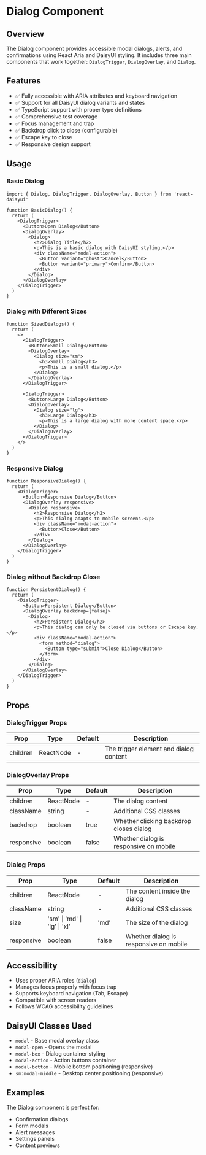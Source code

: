 # Dialog Component

## Overview

The Dialog component provides accessible modal dialogs, alerts, and confirmations using React Aria and DaisyUI styling. It includes three main components that work together: `DialogTrigger`, `DialogOverlay`, and `Dialog`.

## Features

- ✅ Fully accessible with ARIA attributes and keyboard navigation
- ✅ Support for all DaisyUI dialog variants and states
- ✅ TypeScript support with proper type definitions
- ✅ Comprehensive test coverage
- ✅ Focus management and trap
- ✅ Backdrop click to close (configurable)
- ✅ Escape key to close
- ✅ Responsive design support

## Usage

### Basic Dialog

```tsx
import { Dialog, DialogTrigger, DialogOverlay, Button } from 'react-daisyui'

function BasicDialog() {
  return (
    <DialogTrigger>
      <Button>Open Dialog</Button>
      <DialogOverlay>
        <Dialog>
          <h2>Dialog Title</h2>
          <p>This is a basic dialog with DaisyUI styling.</p>
          <div className="modal-action">
            <Button variant="ghost">Cancel</Button>
            <Button variant="primary">Confirm</Button>
          </div>
        </Dialog>
      </DialogOverlay>
    </DialogTrigger>
  )
}
```

### Dialog with Different Sizes

```tsx
function SizedDialogs() {
  return (
    <>
      <DialogTrigger>
        <Button>Small Dialog</Button>
        <DialogOverlay>
          <Dialog size="sm">
            <h3>Small Dialog</h3>
            <p>This is a small dialog.</p>
          </Dialog>
        </DialogOverlay>
      </DialogTrigger>

      <DialogTrigger>
        <Button>Large Dialog</Button>
        <DialogOverlay>
          <Dialog size="lg">
            <h3>Large Dialog</h3>
            <p>This is a large dialog with more content space.</p>
          </Dialog>
        </DialogOverlay>
      </DialogTrigger>
    </>
  )
}
```

### Responsive Dialog

```tsx
function ResponsiveDialog() {
  return (
    <DialogTrigger>
      <Button>Responsive Dialog</Button>
      <DialogOverlay responsive>
        <Dialog responsive>
          <h2>Responsive Dialog</h2>
          <p>This dialog adapts to mobile screens.</p>
          <div className="modal-action">
            <Button>Close</Button>
          </div>
        </Dialog>
      </DialogOverlay>
    </DialogTrigger>
  )
}
```

### Dialog without Backdrop Close

```tsx
function PersistentDialog() {
  return (
    <DialogTrigger>
      <Button>Persistent Dialog</Button>
      <DialogOverlay backdrop={false}>
        <Dialog>
          <h2>Persistent Dialog</h2>
          <p>This dialog can only be closed via buttons or Escape key.</p>
          <div className="modal-action">
            <form method="dialog">
              <Button type="submit">Close Dialog</Button>
            </form>
          </div>
        </Dialog>
      </DialogOverlay>
    </DialogTrigger>
  )
}
```

## Props

### DialogTrigger Props

| Prop     | Type      | Default | Description                            |
| -------- | --------- | ------- | -------------------------------------- |
| children | ReactNode | -       | The trigger element and dialog content |

### DialogOverlay Props

| Prop       | Type      | Default | Description                             |
| ---------- | --------- | ------- | --------------------------------------- |
| children   | ReactNode | -       | The dialog content                      |
| className  | string    | -       | Additional CSS classes                  |
| backdrop   | boolean   | true    | Whether clicking backdrop closes dialog |
| responsive | boolean   | false   | Whether dialog is responsive on mobile  |

### Dialog Props

| Prop       | Type                         | Default | Description                            |
| ---------- | ---------------------------- | ------- | -------------------------------------- |
| children   | ReactNode                    | -       | The content inside the dialog          |
| className  | string                       | -       | Additional CSS classes                 |
| size       | 'sm' \| 'md' \| 'lg' \| 'xl' | 'md'    | The size of the dialog                 |
| responsive | boolean                      | false   | Whether dialog is responsive on mobile |

## Accessibility

- Uses proper ARIA roles (`dialog`)
- Manages focus properly with focus trap
- Supports keyboard navigation (Tab, Escape)
- Compatible with screen readers
- Follows WCAG accessibility guidelines

## DaisyUI Classes Used

- `modal` - Base modal overlay class
- `modal-open` - Opens the modal
- `modal-box` - Dialog container styling
- `modal-action` - Action buttons container
- `modal-bottom` - Mobile bottom positioning (responsive)
- `sm:modal-middle` - Desktop center positioning (responsive)

## Examples

The Dialog component is perfect for:

- Confirmation dialogs
- Form modals
- Alert messages
- Settings panels
- Content previews
